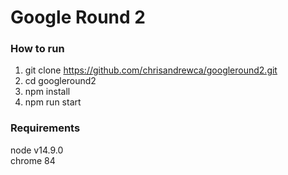 # Google Round 2

### How to run
1. git clone https://github.com/chrisandrewca/googleround2.git
2. cd googleround2
3. npm install
4. npm run start

### Requirements
node v14.9.0  
chrome 84